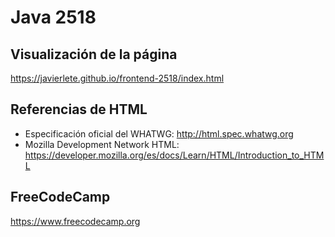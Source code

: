 # Java 2518

## Visualización de la página

https://javierlete.github.io/frontend-2518/index.html

## Referencias de HTML

* Especificación oficial del WHATWG: http://html.spec.whatwg.org
* Mozilla Development Network HTML: https://developer.mozilla.org/es/docs/Learn/HTML/Introduction_to_HTML

## FreeCodeCamp

https://www.freecodecamp.org
